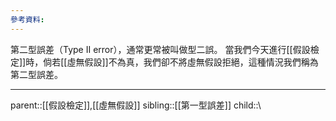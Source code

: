 ```yaml
---
參考資料:
---
```

第二型誤差（Type II error），通常更常被叫做型二誤。
當我們今天進行[[假設檢定]]時，倘若[[虛無假設]]不為真，我們卻不將虛無假設拒絕，這種情況我們稱為第二型誤差。
- - -
parent::[[假設檢定]],[[虛無假設]]
sibling::[[第一型誤差]]
child::\\